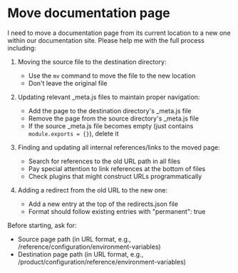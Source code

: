 # Move documentation page

I need to move a documentation page from its current location to a new one within our documentation site. Please help me with the full process including:

1. Moving the source file to the destination directory:
   - Use the `mv` command to move the file to the new location
   - Don't leave the original file

2. Updating relevant _meta.js files to maintain proper navigation:
   - Add the page to the destination directory's _meta.js file
   - Remove the page from the source directory's _meta.js file
   - If the source _meta.js file becomes empty (just contains `module.exports = {}`), delete it

3. Finding and updating all internal references/links to the moved page:
   - Search for references to the old URL path in all files
   - Pay special attention to link references at the bottom of files
   - Check plugins that might construct URLs programmatically

4. Adding a redirect from the old URL to the new one:
   - Add a new entry at the top of the redirects.json file
   - Format should follow existing entries with "permanent": true

Before starting, ask for:
- Source page path (in URL format, e.g., /reference/configuration/environment-variables)
- Destination page path (in URL format, e.g., /product/configuration/reference/environment-variables)
